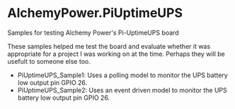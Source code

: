 # AlchemyPower.PiUptimeUPS
Samples for testing Alchemy Power's Pi-UptimeUPS board

These samples helped me test the board and evaluate whether it was appropriate for a project I was working on at the time. Perhaps they will be usefult to someone else too.

- PiUptimeUPS_Sample1: Uses a polling model to monitor the UPS battery low output pin GPIO 26.
- PiUptimeUPS_Sample2: Uses an event driven model to monitor the UPS battery low output pin GPIO 26.
